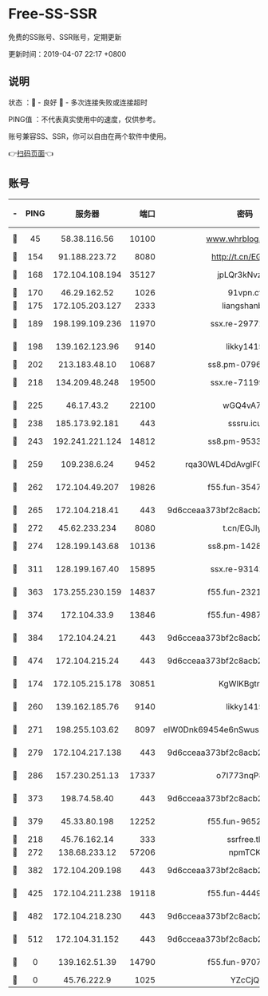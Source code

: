 # Free-SS-SSR

免费的SS账号、SSR账号，定期更新

更新时间：2019-04-07 22:17 +0800

## 说明

状态     ：🙂 - 良好 🙁 - 多次连接失败或连接超时

PING值   ：不代表真实使用中的速度，仅供参考。

账号兼容SS、SSR，你可以自由在两个软件中使用。

👉[扫码页面](https://liesauer.github.io/Free-SS-SSR/)👈

## 账号

|-|PING|服务器|端口|密码|加密方式|区域|
|:----:|:----:|:-----:|-----:|:----:|:----:|:----:|
|🙂|45|58.38.116.56|10100|www.whrblog.online|aes-256-cfb|CN|
|🙂|154|91.188.223.72|8080|http://t.cn/EGJIyrl|rc4-md5|RU|
|🙂|168|172.104.108.194|35127|jpLQr3kNvzJG|aes-256-cfb|JP|
|🙂|170|46.29.162.52|1026|91vpn.cf|rc4-md5|RU|
|🙂|175|172.105.203.127|2333|liangshanbo|chacha20|JP|
|🙂|189|198.199.109.236|11970|ssx.re-29772885|aes-256-cfb|US|
|🙂|198|139.162.123.96|9140|likky1415|aes-256-cfb|JP|
|🙂|202|213.183.48.10|10687|ss8.pm-07968804|rc4-md5|RU|
|🙂|218|134.209.48.248|19500|ssx.re-71199859|aes-256-cfb|US|
|🙂|225|46.17.43.2|22100|wGQ4vA7D|aes-256-gcm|RU|
|🙂|238|185.173.92.181|443|sssru.icu|rc4-md5|RU|
|🙂|243|192.241.221.124|14812|ss8.pm-95331690|aes-256-cfb|US|
|🙂|259|109.238.6.24|9452|rqa30WL4DdAvgIFG6Fs3znzTa|aes-256-cfb|FR|
|🙂|262|172.104.49.207|19826|f55.fun-35476312|aes-256-cfb|SG|
|🙂|265|172.104.218.41|443|9d6cceaa373bf2c8acb22e60b6a58be6|aes-256-cfb|US|
|🙂|272|45.62.233.234|8080|t.cn/EGJIyrl|rc4-md5|CA|
|🙂|274|128.199.143.68|10136|ss8.pm-14281446|aes-256-cfb|SG|
|🙂|311|128.199.167.40|15895|ssx.re-93142240|aes-256-cfb|SG|
|🙂|363|173.255.230.159|14837|f55.fun-23212230|aes-256-cfb|US|
|🙂|374|172.104.33.9|13846|f55.fun-49871039|aes-256-cfb|SG|
|🙂|384|172.104.24.21|443|9d6cceaa373bf2c8acb22e60b6a58be6|aes-256-cfb|US|
|🙂|474|172.104.215.24|443|9d6cceaa373bf2c8acb22e60b6a58be6|aes-256-cfb|US|
|🙂|174|172.105.215.178|30851|KgWIKBgtrjzT|aes-256-cfb|JP|
|🙂|260|139.162.185.76|9140|likky1415|aes-256-cfb|DE|
|🙂|271|198.255.103.62|8097|eIW0Dnk69454e6nSwuspv9DmS201tQ0D|aes-256-cfb|US|
|🙂|279|172.104.217.138|443|9d6cceaa373bf2c8acb22e60b6a58be6|aes-256-cfb|US|
|🙂|286|157.230.251.13|17337|o7I773nqP8ug|aes-256-cfb|SG|
|🙂|373|198.74.58.40|443|9d6cceaa373bf2c8acb22e60b6a58be6|aes-256-cfb|US|
|🙂|379|45.33.80.198|12252|f55.fun-96521268|aes-256-cfb|US|
|🙁|218|45.76.162.14|333|ssrfree.tk|rc4|SG|
|🙁|272|138.68.233.12|57206|npmTCK|rc4-md5|US|
|🙁|382|172.104.209.198|443|9d6cceaa373bf2c8acb22e60b6a58be6|aes-256-cfb|US|
|🙁|425|172.104.211.238|19118|f55.fun-44497695|aes-256-cfb|US|
|🙁|482|172.104.218.230|443|9d6cceaa373bf2c8acb22e60b6a58be6|aes-256-cfb|US|
|🙁|512|172.104.31.152|443|9d6cceaa373bf2c8acb22e60b6a58be6|aes-256-cfb|US|
|🙁|0|139.162.51.39|14790|f55.fun-97070038|aes-256-cfb|SG|
|🙁|0|45.76.222.9|1025|YZcCjQ|rc4-md5|JP|
